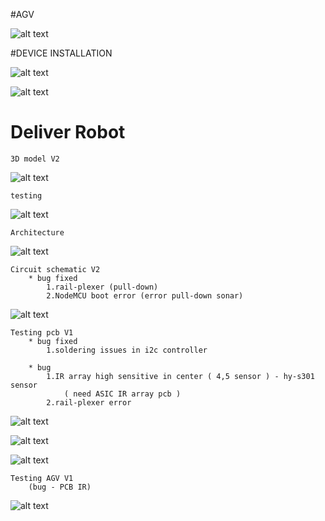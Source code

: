 #AGV

![alt text](https://github.com/cepdnaclk/e16-3yp-smart-pharmaceutical-warehousing/blob/main/Hardware/AGV/20210527_004010-01.jpeg?raw=true)



#DEVICE INSTALLATION

![alt text](https://github.com/cepdnaclk/e16-3yp-smart-pharmaceutical-warehousing/blob/main/Hardware/AGV/install1.png?raw=true)

![alt text](https://github.com/cepdnaclk/e16-3yp-smart-pharmaceutical-warehousing/blob/main/Hardware/AGV/install2.png?raw=true)



# Deliver Robot

    3D model V2

![alt text](https://github.com/cepdnaclk/e16-3yp-smart-pharmaceutical-warehousing/blob/main/Hardware/AGV/model/agv_v2.gif?raw=true)


    testing

![alt text](https://github.com/cepdnaclk/e16-3yp-smart-pharmaceutical-warehousing/blob/main/Hardware/AGV/agv_video1.gif?raw=true)


    Architecture

![alt text](https://github.com/cepdnaclk/e16-3yp-smart-pharmaceutical-warehousing/blob/main/Hardware/AGV/agv_arch.png?raw=true)



    Circuit schematic V2 
        * bug fixed
            1.rail-plexer (pull-down)
            2.NodeMCU boot error (error pull-down sonar)
            

![alt text](https://github.com/cepdnaclk/e16-3yp-smart-pharmaceutical-warehousing/blob/main/Hardware/AGV/circuit/Schematic_V2.png?raw=true)


    Testing pcb V1
        * bug fixed
            1.soldering issues in i2c controller
            
        * bug 
            1.IR array high sensitive in center ( 4,5 sensor ) - hy-s301 sensor 
                ( need ASIC IR array pcb )
            2.rail-plexer error
                     
            

![alt text](https://github.com/cepdnaclk/e16-3yp-smart-pharmaceutical-warehousing/blob/main/Hardware/AGV/circuit/PCB_V1.png?raw=true)


![alt text](https://github.com/cepdnaclk/e16-3yp-smart-pharmaceutical-warehousing/blob/main/Hardware/AGV/circuit/PCB_V1_face.jpg?raw=true)

![alt text](https://github.com/cepdnaclk/e16-3yp-smart-pharmaceutical-warehousing/blob/main/Hardware/AGV/circuit/PCB_V1_rear.jpg?raw=true)



    Testing AGV V1
        (bug - PCB IR)
    
![alt text](https://github.com/cepdnaclk/e16-3yp-smart-pharmaceutical-warehousing/blob/main/Hardware/AGV/AGV_V1.jpg?raw=true)




        
        
